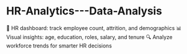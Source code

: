 # HR-Analytics---Data-Analysis
👥 HR dashboard: track employee count, attrition, and demographics 📊 Visual insights: age, education, roles, salary, and tenure 🔍 Analyze workforce trends for smarter HR decisions
